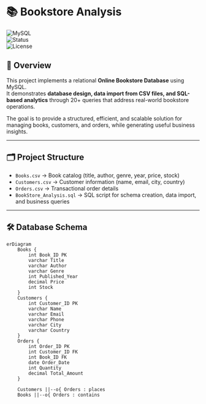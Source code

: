 # 📚  Bookstore Analysis  

![MySQL](https://img.shields.io/badge/Database-MySQL-blue)  
![Status](https://img.shields.io/badge/Status-Completed-brightgreen)  
![License](https://img.shields.io/badge/License-MIT-lightgrey)  

## 📖 Overview  
This project implements a relational **Online Bookstore Database** using MySQL.  
It demonstrates **database design, data import from CSV files, and SQL-based analytics** through 20+ queries that address real-world bookstore operations.  

The goal is to provide a structured, efficient, and scalable solution for managing books, customers, and orders, while generating useful business insights.  

---

## 🗂️ Project Structure  
- `Books.csv` → Book catalog (title, author, genre, year, price, stock)  
- `Customers.csv` → Customer information (name, email, city, country)  
- `Orders.csv` → Transactional order details  
- `BookStore_Analysis.sql` → SQL script for schema creation, data import, and business queries  

---

## 🛠️ Database Schema  
```mermaid
erDiagram
    Books {
        int Book_ID PK
        varchar Title
        varchar Author
        varchar Genre
        int Published_Year
        decimal Price
        int Stock
    }
    Customers {
        int Customer_ID PK
        varchar Name
        varchar Email
        varchar Phone
        varchar City
        varchar Country
    }
    Orders {
        int Order_ID PK
        int Customer_ID FK
        int Book_ID FK
        date Order_Date
        int Quantity
        decimal Total_Amount
    }

    Customers ||--o{ Orders : places
    Books ||--o{ Orders : contains
